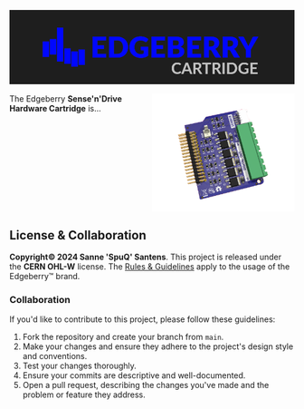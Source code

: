 ![Edgeberry banner](https://raw.githubusercontent.com/Edgeberry/.github/main/brand/EdgeBerry_banner_cartridge.png)

<img src="documentation/SenseAndDrive_Cartridge.png" align="right" width="50%"/>

The Edgeberry **Sense'n'Drive Hardware Cartridge** is...

<br clear="right"/>

## License & Collaboration
**Copyright© 2024 Sanne 'SpuQ' Santens**. This project is released under the **CERN OHL-W** license. The [Rules & Guidelines](https://github.com/Edgeberry/.github/blob/main/brand/Edgeberry_Trademark_Rules_and_Guidelines.md) apply to the usage of the Edgeberry™ brand.

### Collaboration

If you'd like to contribute to this project, please follow these guidelines:
1. Fork the repository and create your branch from `main`.
2. Make your changes and ensure they adhere to the project's design style and conventions.
3. Test your changes thoroughly.
4. Ensure your commits are descriptive and well-documented.
5. Open a pull request, describing the changes you've made and the problem or feature they address.
